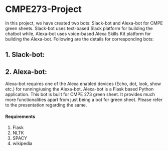 # CMPE273-Project
In this project, we have created two bots: Slack-bot and Alexa-bot for CMPE green sheets. Slack-bot uses text-based Slack platform for building the chatbot while, Alexa-bot uses voice-based Alexa Skills Kit platform for building the Alexa-bot. Following are the details for corresponding bots:

## 1. Slack-bot:


## 2. Alexa-bot:
Alexa-bot requires one of the Alexa enabled devices (Echo, dot, look, show etc.) for running/using the Alexa-bot. Alexa-bot is a Flask based Python application. This bot is built for CMPE 273 green sheet. It provides much more functionalities apart from just being a bot for green sheet. Please refer to the presentation regarding the same.

#### Requirements
1. Flask
2. NLTK
3. SPACY
4. wikipedia
